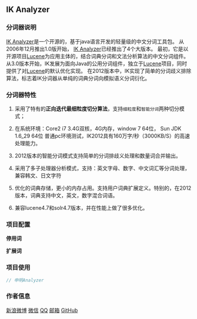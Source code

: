 ## IK Analyzer

### 分词器说明

[IK Analyzer](https://code.google.com/p/ik-analyzer/)是一个开源的，基于java语言开发的轻量级的中文分词工具包。
从2006年12月推出1.0版开始， [IK Analyzer](https://code.google.com/p/ik-analyzer/)已经推出了4个大版本。
最初，它是以开源项目[Lucene](http://lucene.apache.org/)为应用主体的，结合词典分词和文法分析算法的中文分词组件。
从3.0版本开始，IK发展为面向Java的公用分词组件，独立于[Lucene](http://lucene.apache.org/)项目，同时提供了对[Lucene](http://lucene.apache.org/)的默认优化实现。
在2012版本中，IK实现了简单的分词歧义排除算法，标志着IK分词器从单纯的词典分词向模拟语义分词衍化。

### 分词器特性

1. 采用了特有的**正向迭代最细粒度切分算法**，支持`细粒度`和`智能分词`两种切分模式；

2. 在系统环境：Core2 i7 3.4G双核，4G内存，window 7 64位， Sun JDK 1.6_29 64位 普通pc环境测试，IK2012具有160万字/秒（3000KB/S）的高速处理能力。

3. 2012版本的智能分词模式支持简单的分词排歧义处理和数量词合并输出。

4. 采用了多子处理器分析模式，支持：英文字母、数字、中文词汇等分词处理，兼容韩文、日文字符

5. 优化的词典存储，更小的内存占用。支持用户词典扩展定义。特别的，在2012版本，词典支持中文，英文，数字混合词语。

6. 兼容lucene4.7和solr4.7版本，并在性能上做了很多优化。

### 项目配置

**停用词**


**扩展词**


### 项目使用

```java
// 申明Analyzer

```

### 作者信息

[新浪微博](http://www.weibo.com/u/1862087393 "新浪微博")
[微信](https://github.com/wgybzbrobot "微信")
[QQ](https://github.com/wgybzbrobot "QQ")
[邮箱](https://github.com/wgybzbrobot "邮箱")
[GitHub](https://github.com/wgybzbrobot "GitHub首页")